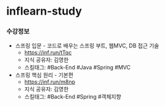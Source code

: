 # inflearn-study

### 수강정보
- 스프링 입문 - 코드로 배우는 스프링 부트, 웹MVC, DB 접근 기술
  - https://inf.run/tTqc
  - 지식 공유자: 김영한
  - 스킬태그: #Back-End #Java #Spring #MVC
- 스프링 핵심 원리 - 기본편
  - https://inf.run/m8np
  - 지식 공유자: 김영한
  - 스킬태그: #Back-End #Spring #객체지향

